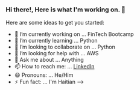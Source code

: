 ### Hi there!, Here is what I'm working on. 👋

Here are some ideas to get you started:

- 🔭 I’m currently working on ... FinTech Bootcamp
- 🌱 I’m currently learning ... Python
- 👯 I’m looking to collaborate on ... Python
- 🤔 I’m looking for help with ... AWS
- 💬 Ask me about ... Anything
- 📫 How to reach me: ... [LinkedIn](https://www.linkedin.com/in/jimmy-unelus/)
- 😄 Pronouns: ... He/Him
- ⚡ Fun fact: ... I'm Haitian
-->
